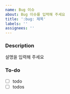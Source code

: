 ```yaml
---
name: Bug 이슈
about: Bug 이슈를 입력해 주세요
title: ':bug: 제목'
labels: ''
assignees: ''
---
```


### Description

설명을 입력해 주세요

### To-do

- [ ] todo
- [ ] todos
